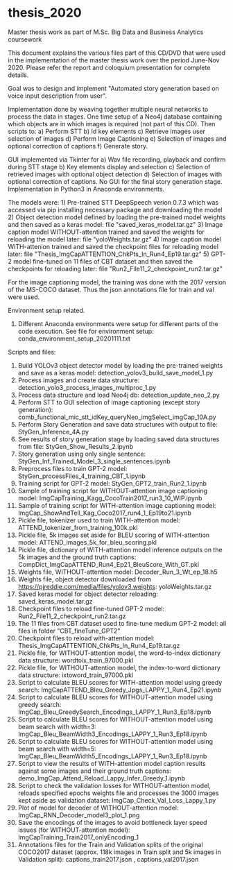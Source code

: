 # thesis_2020
Master thesis work as part of M.Sc. Big Data and Business Analytics coursework

This document explains the various files part of this CD/DVD that were used in the implementation of the master thesis work over the period June-Nov 2020.
Please refer the report and coloquium presentation for complete details.

Goal was to design and implement "Automated story generation based on voice input description from user".

Implementation done by weaving together multiple neural networks to process the data in stages. One time setup of a Neo4j database containing which objects are in which images is required (not part of this CD). Then scripts to: a) Perform STT b) Id key elements c) Retrieve images user selection of images d) Perform Image Captioning e) Selection of images and optional correction of captions f) Generate story.

GUI implemented via Tkinter for a) Wav file recording, playback and confirm during STT stage b) Key elements display and selection c) Selection of retrieved images with optional object detection d) Selection of images with optional correction of captions. No GUI for the final story generation stage.
Implementation in Python3 in Anaconda environments.

The models were: 1) Pre-trained STT DeepSpeech verion 0.7.3 which was accessed via pip installing necessary package and downloading the model 2) Object detection model defined by loading the pre-trained model weights and then saved as a keras model: file "saved_keras_model.tar.gz" 3) Image caption model WITHOUT-attention trained and saved the weights for reloading the model later: file "yoloWeights.tar.gz" 4) Image caption model WITH-attenion trained and saved the checkpoint files for reloading model later: file "Thesis_ImgCapATTENTION_ChkPts_In_Run4_Ep19.tar.gz" 5) GPT-2 model fine-tuned on 11 files of CBT dataset and then saved the checkpoints for reloading later: file "Run2_File11_2_checkpoint_run2.tar.gz"

For the image captioning model, the training was done with the 2017 version of the MS-COCO dataset. Thus the json annotations file for train and val were used.

Environment setup related.
1) Different Anaconda environments were setup for different parts of the code execution. See file for environment setup: conda_environment_setup_20201111.txt

Scripts and files:

1) Build YOLOv3 object detector model by loading the pre-trained weights and save as a keras model:
	detection_yolov3_build_save_model_1.py
2) Process images and create data structure:
	detection_yolo3_process_images_multiproc_1.py
3) Process data structure and load Neo4j db:
	detection_update_neo_2.py
4) Perform STT to GUI selection of image captioning (except story generation):
	comb_functional_mic_stt_idKey_queryNeo_imgSelect_imgCap_10A.py
5) Perform Story Generation and save data structures with output to file:
	StyGen_Inference_4A.py
6) See results of story generation stage by loading saved data structures from file:
	StyGen_Show_Results_2.ipynb
7) Story generation using only single sentence:
	StyGen_Inf_Trained_Model_3_single_sentences.ipynb
8) Preprocess files to train GPT-2 model:
	StyGen_processFiles_4_training_CBT_1.ipynb
9) Training script for GPT-2 model:
	StyGen_GPT2_train_Run2_1.ipynb
10) Sample of training script for WITHOUT-attention image captioning model:
	ImgCapTraining_Kagg_CocoTrain2017_run3_10_WIP.ipynb
11) Sample of training script for WITH-attention image captioning model:
	ImgCap_ShowAndTell_Kag_Coco2017_run4_1_Ep19to21.ipynb
12) Pickle file, tokenizer used to train WITH-attention model:
	ATTEND_tokenizer_from_training_100k.pkl
13) Pickle file, 5k images set aside for BLEU scoring of WITH-attention model:
	ATTEND_images_5k_for_bleu_scoring.pkl
14) Pickle file, dictionary of WITH-attention model inference outputs on the 5k images and the ground truth captions:
	CompDict_ImgCapATTEND_Run4_Ep21_BleuScore_With_GT.pkl
15) Weights file, WITHOUT-attention model:
	Decoder_Run_3_Wt_ep_18.h5
16) Weights file, object detector downloaded from https://pjreddie.com/media/files/yolov3.weights:
	yoloWeights.tar.gz
17) Saved keras model for object detector reloading:
	saved_keras_model.tar.gz
18) Checkpoint files to reload fine-tuned GPT-2 model:
	Run2_File11_2_checkpoint_run2.tar.gz
19) The 11 files from CBT dataset used to fine-tune medium GPT-2 model:
	all files in folder "CBT_fineTune_GPT2"
20) Checkpoint files to reload with-attention model:
	Thesis_ImgCapATTENTION_ChkPts_In_Run4_Ep19.tar.gz
21) Pickle file, for WITHOUT-attention model, the word-to-index dictionary data structure:
	wordtoix_train_97000.pkl
22) Pickle file, for WITHOUT-attention model, the index-to-word dictionary data structure:
	ixtoword_train_97000.pkl
23) Script to calculate BLEU scores for WITH-attention model using greedy search:
	ImgCapATTEND_Bleu_Greedy_Jpgs_LAPPY_1_Run4_Ep21.ipynb
24) Script to calculate BLEU scores for WITHOUT-attention model using greedy search:
	ImgCap_Bleu_GreedySearch_Encodings_LAPPY_1_Run3_Ep18.ipynb
25) Script to calculate BLEU scores for WITHOUT-attention model using beam search with width=3:
	ImgCap_Bleu_BeamWidth3_Encodings_LAPPY_1_Run3_Ep18.ipynb
26) Script to calculate BLEU scores for WITHOUT-attention model using beam search with width=5:
	ImgCap_Bleu_BeamWidth5_Encodings_LAPPY_1_Run3_Ep18.ipynb
27) Script to view the results of WITH-attention model caption results against some images and their ground truth captions:
	demo_ImgCap_Attend_Reload_Lappy_Infer_Greedy_1.ipynb
28) Script to check the validation losses for WITHOUT-attention model, reloads specified epochs weights file and processes the 3000 images kept aside as validation dataset:
	ImgCap_Check_Val_Loss_Lappy_1.py 
29) Plot of model for decoder of WITHOUT-attention model:
	ImgCap_RNN_Decoder_model3_plot_1.png
30) Save the encodings of the images to avoid bottleneck layer speed issues (for WITHOUT-attention model):
	ImgCapTraining_Train2017_onlyEncoding_1
31) Annotations files for the Train and Validation splits of the original COCO2017 dataset (approx. 118k images in Train split and 5k images in Validation split):
	captions_train2017.json    ,    captions_val2017.json
